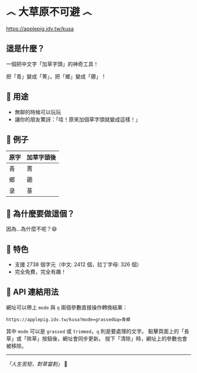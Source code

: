 # ෴ 大草原不可避 ෴

https://applepig.idv.tw/kusa

## 這是什麼？

一個把中文字「加草字頭」的神奇工具！

把「青」變成「菁」，把「鄉」變成「薌」！

## 🎯 用途

- 無聊的時候可以玩玩
- 讓你的朋友驚訝：「哇！原來加個草字頭就變成這樣！」

## 📝 例子

| 原字 | 加草字頭後 |
|------|------------|
| 青 | 菁 |
| 鄉 | 薌 |
| 录 | 菉 |

## 🤔 為什麼要做這個？

因為...為什麼不呢？😄

## 🎉 特色

- 支援 2738 個字元（中文: 2412 個，拉丁字母: 326 個）
- 完全免費，完全有趣！

## 🔗 API 連結用法

網址可以帶上 `mode` 與 `q` 兩個參數直接操作轉換結果：

```
https://applepig.idv.tw/kusa?mode=grassed&q=青鄉
```

其中 `mode` 可以是 `grassed` 或 `trimmed`，`q` 則是要處理的文字。
點擊頁面上的「長草」或「除草」按鈕後，網址會同步更新。
按下「清除」時，網址上的參數也會被移除。

---

*「人生苦短，對草當割」* 🌿
